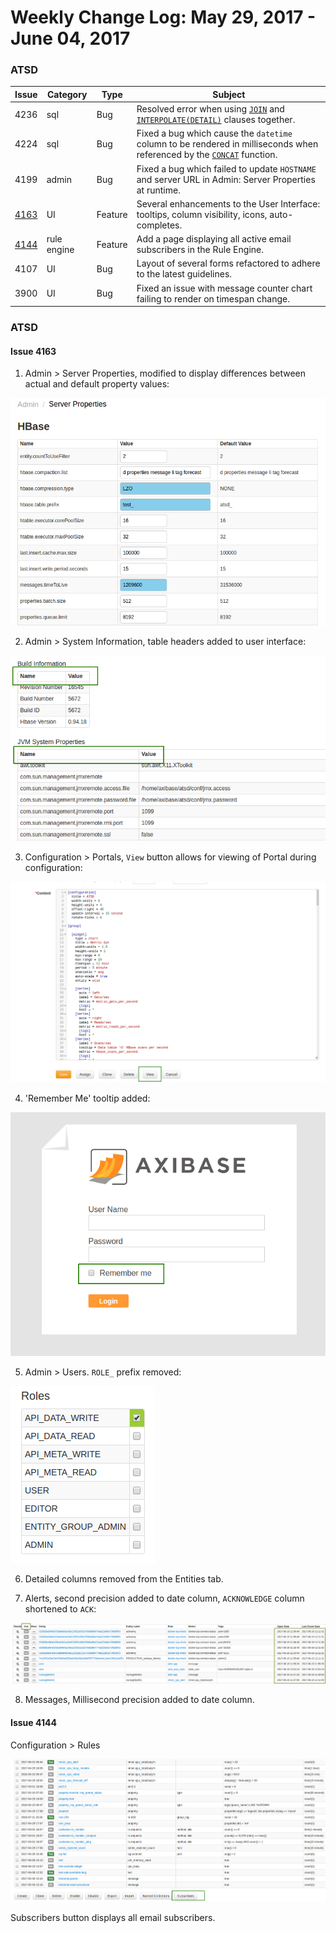 Weekly Change Log: May 29, 2017 - June 04, 2017
==================================================
### ATSD

| Issue| Category    | Type    | Subject              |
|------|-------------|---------|----------------------|
| 4236 | sql | Bug | Resolved error when using [`JOIN`](https://github.com/axibase/atsd/tree/master/api/sql#joins)  and [`INTERPOLATE(DETAIL)`](https://github.com/axibase/atsd/tree/master/api/sql#interpolation) clauses together. |
| 4224 | sql | Bug | Fixed a bug which cause the `datetime` column to be rendered in milliseconds when referenced by the [`CONCAT`](https://github.com/axibase/atsd/tree/master/api/sql#string-functions) function.|
| 4199 | admin | Bug | Fixed a bug which failed to update `HOSTNAME` and server URL in Admin: Server Properties at runtime. |
| [4163](#Issue-4163) | UI | Feature | Several enhancements to the User Interface: tooltips, column visibility, icons, auto-completes. |
| [4144](#Issue-4144) | rule engine | Feature | Add a page displaying all active email subscribers in the Rule Engine.|
| 4107 | UI | Bug | Layout of several forms refactored to adhere to the latest guidelines. |
| 3900 | UI | Bug | Fixed an issue with message counter chart failing to render on timespan change. |

### ATSD

#### Issue 4163

1. Admin > Server Properties, modified to display differences between actual and default 
property values: 

![4163](Images/4163.1.png)

2. Admin > System Information, table headers added to user interface:

![4163.2](Images/4163.2.png)

3. Configuration > Portals, `View` button allows for viewing of 
Portal during configuration:

![4163.3](Images/4163.3.1.png)

4. 'Remember Me' tooltip added:

![4163.4](Images/4163.4.png)

5. Admin > Users. `ROLE_` prefix removed:

![4163.5](Images/4163.5.png)

6. Detailed columns removed from the Entities tab.

7. Alerts, second precision added to date column, `ACKNOWLEDGE` column shortened to
`ACK`:

![4163.6](Images/4163.6.png)

8. Messages, Millisecond precision added to date column.

#### Issue 4144

Configuration > Rules

![4144](Images/4144.png)

Subscribers button displays all email subscribers. 

